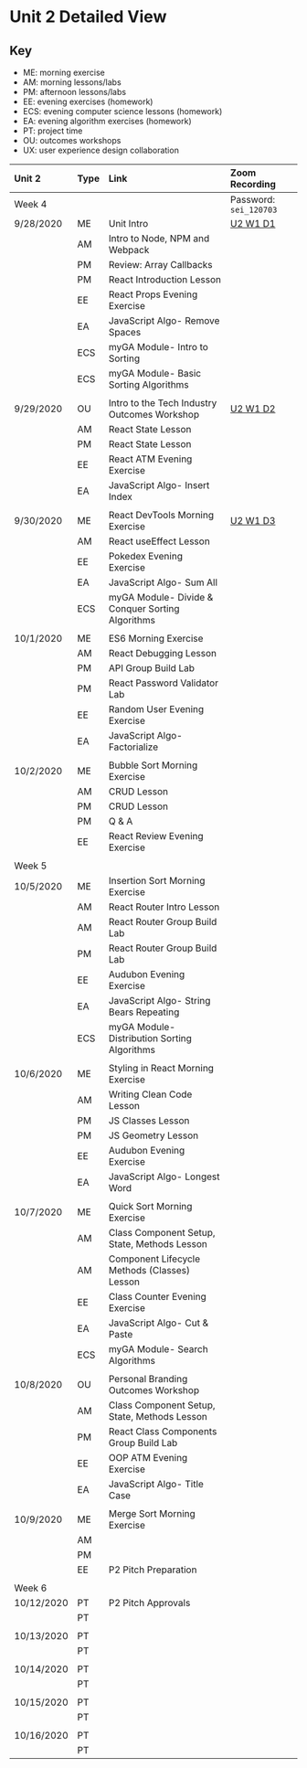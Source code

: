 # Unit 2 Detailed View

## Key

- ME: morning exercise
- AM: morning lessons/labs
- PM: afternoon lessons/labs
- EE: evening exercises (homework)
- ECS: evening computer science lessons (homework)
- EA: evening algorithm exercises (homework)
- PT: project time
- OU: outcomes workshops
- UX: user experience design collaboration

| **Unit 2** | **Type** | **Link**                                         | **Zoom Recording**     |
| :--------- | :------- | :----------------------------------------------- | :--------------------- |
| Week 4     |          |                                                  | Password: `sei_120703` |
| 9/28/2020  | ME       | Unit Intro                                       | [U2 W1 D1](https://generalassembly.zoom.us/rec/share/fhqR9AqUiWS7rexOZbYuZhO-7tp79E79KdOwyTXjZLHoNXvQAMmFGTvPO-eAZbW4.yDR0rtbOfer1H8uY)|
|            | AM       | Intro to Node, NPM and Webpack                   |                        |
|            | PM       | Review: Array Callbacks                          |                        |
|            | PM       | React Introduction Lesson                        |                        |
|            | EE       | React Props Evening Exercise                     |                        |
|            | EA       | JavaScript Algo- Remove Spaces                   |                        |
|            | ECS      | myGA Module- Intro to Sorting                    |                        |
|            | ECS      | myGA Module- Basic Sorting Algorithms            |                        |
|            |          |                                                  |                        |
| 9/29/2020  | OU       | Intro to the Tech Industry Outcomes Workshop     | [U2 W1 D2](https://generalassembly.zoom.us/rec/share/Nh8IGYYyHvkUrDkBgOG2fxOQY49s9ULpf6CWaImUgtFv2HyHqUpIUmjVzENCtEWt.QsAt4752n68dLTmW)|
|            | AM       | React State Lesson                               |                        |
|            | PM       | React State Lesson                               |                        |
|            | EE       | React ATM Evening Exercise                       |                        |
|            | EA       | JavaScript Algo- Insert Index                    |                        |
|            |          |                                                  |                        |
| 9/30/2020  | ME       | React DevTools Morning Exercise                  | [U2 W1 D3](https://generalassembly.zoom.us/rec/share/np1yz8x95T2FXi08RZ7hxnq58A7CSc0HzhX0nBLhKuFcnPGdtovp_o42gj0dPIkF.79qaKSV2aqdvCnik) |
|            | AM       | React useEffect Lesson                           |                        |
|            | EE       | Pokedex Evening Exercise                         |                        |
|            | EA       | JavaScript Algo- Sum All                         |                        |
|            | ECS      | myGA Module- Divide & Conquer Sorting Algorithms |                        |
|            |          |                                                  |                        |
| 10/1/2020  | ME       | ES6 Morning Exercise                             |                        |
|            | AM       | React Debugging Lesson                           |                        |
|            | PM       | API Group Build Lab                              |                        |
|            | PM       | React Password Validator Lab                     |                        |
|            | EE       | Random User Evening Exercise                     |                        |
|            | EA       | JavaScript Algo- Factorialize                    |                        |
|            |          |                                                  |                        |
| 10/2/2020  | ME       | Bubble Sort Morning Exercise                     |                        |
|            | AM       | CRUD Lesson                                      |                        |
|            | PM       | CRUD Lesson                                      |                        |
|            | PM       | Q & A                                            |                        |
|            | EE       | React Review Evening Exercise                    |                        |
|            |          |                                                  |                        |
| Week 5     |          |                                                  |                        |
| 10/5/2020  | ME       | Insertion Sort Morning Exercise                  |                        |
|            | AM       | React Router Intro Lesson                        |                        |
|            | AM       | React Router Group Build Lab                     |                        |
|            | PM       | React Router Group Build Lab                     |                        |
|            | EE       | Audubon Evening Exercise                         |                        |
|            | EA       | JavaScript Algo- String Bears Repeating          |                        |
|            | ECS      | myGA Module- Distribution Sorting Algorithms     |                        |
|            |          |                                                  |                        |
| 10/6/2020  | ME       | Styling in React Morning Exercise                |                        |
|            | AM       | Writing Clean Code Lesson                        |                        |
|            | PM       | JS Classes Lesson                                |                        |
|            | PM       | JS Geometry Lesson                               |                        |
|            | EE       | Audubon Evening Exercise                         |                        |
|            | EA       | JavaScript Algo- Longest Word                    |                        |
|            |          |                                                  |                        |
| 10/7/2020  | ME       | Quick Sort Morning Exercise                      |                        |
|            | AM       | Class Component Setup, State, Methods Lesson     |                        |
|            | AM       | Component Lifecycle Methods (Classes) Lesson     |                        |
|            | EE       | Class Counter Evening Exercise                   |                        |
|            | EA       | JavaScript Algo- Cut & Paste                     |                        |
|            | ECS      | myGA Module- Search Algorithms                   |                        |
|            |          |                                                  |                        |
| 10/8/2020  | OU       | Personal Branding Outcomes Workshop              |                        |
|            | AM       | Class Component Setup, State, Methods Lesson     |                        |
|            | PM       | React Class Components Group Build Lab           |                        |
|            | EE       | OOP ATM Evening Exercise                         |                        |
|            | EA       | JavaScript Algo- Title Case                      |                        |
|            |          |                                                  |                        |
| 10/9/2020  | ME       | Merge Sort Morning Exercise                      |                        |
|            | AM       |                                                  |                        |
|            | PM       |                                                  |                        |
|            | EE       | P2 Pitch Preparation                             |                        |
|            |          |                                                  |                        |
| Week 6     |          |                                                  |                        |
| 10/12/2020 | PT       | P2 Pitch Approvals                               |                        |
|            | PT       |                                                  |                        |
|            |          |                                                  |                        |
| 10/13/2020 | PT       |                                                  |                        |
|            | PT       |                                                  |                        |
|            |          |                                                  |                        |
| 10/14/2020 | PT       |                                                  |                        |
|            | PT       |                                                  |                        |
|            |          |                                                  |                        |
| 10/15/2020 | PT       |                                                  |                        |
|            | PT       |                                                  |                        |
|            |          |                                                  |                        |
| 10/16/2020 | PT       |                                                  |                        |
|            | PT       |                                                  |                        |
